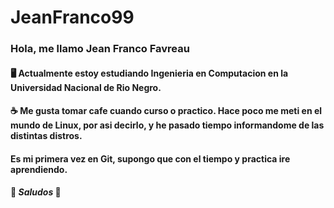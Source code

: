 # JeanFranco99
### **Hola, me llamo Jean Franco Favreau**
#### 🖥️ Actualmente estoy estudiando Ingenieria en Computacion en la Universidad Nacional de Rio Negro.
#### ☕ Me gusta tomar cafe cuando curso o practico. Hace poco me meti en el mundo de Linux, por asi decirlo, y he pasado tiempo informandome de las distintas distros.
#### Es mi primera vez en Git, supongo que con el tiempo y practica ire aprendiendo.
#### 🖖 _Saludos_ 🖖
